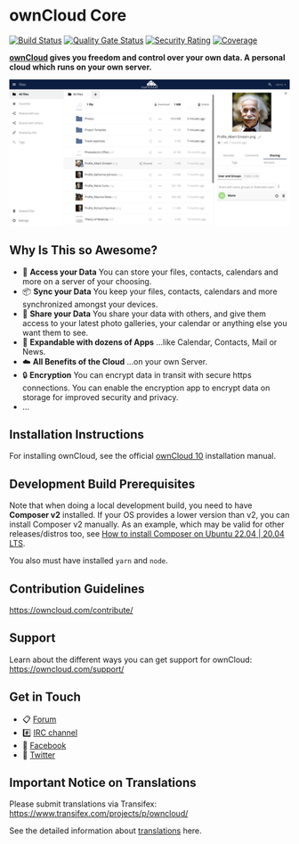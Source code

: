 # ownCloud Core

[![Build Status](https://drone.owncloud.com/api/badges/owncloud/core/status.svg?branch=master)](https://drone.owncloud.com/owncloud/core)
[![Quality Gate Status](https://sonarcloud.io/api/project_badges/measure?project=owncloud_core&metric=alert_status)](https://sonarcloud.io/dashboard?id=owncloud_core)
[![Security Rating](https://sonarcloud.io/api/project_badges/measure?project=owncloud_core&metric=security_rating)](https://sonarcloud.io/dashboard?id=owncloud_core)
[![Coverage](https://sonarcloud.io/api/project_badges/measure?project=owncloud_core&metric=coverage)](https://sonarcloud.io/dashboard?id=owncloud_core)

**[ownCloud](http://ownCloud.com) gives you freedom and control over your own data.
A personal cloud which runs on your own server.**

![](https://github.com/owncloud/screenshots/blob/master/files/sidebar_1.png)

## Why Is This so Awesome?
* :file_folder: **Access your Data** You can store your files, contacts, calendars and more on a server of your choosing.
* :package: **Sync your Data** You keep your files, contacts, calendars and more synchronized amongst your devices.
* :arrows_counterclockwise: **Share your Data** You share your data with others, and give them access to your latest photo galleries, your calendar or anything else you want them to see.
* :rocket: **Expandable with dozens of Apps** ...like Calendar, Contacts, Mail or News.
* :cloud: **All Benefits of the Cloud** ...on your own Server.
* :lock: **Encryption** You can encrypt data in transit with secure https connections. You can enable the encryption app to encrypt data on storage for improved security and privacy.
* ...

## Installation Instructions
For installing ownCloud, see the official
[ownCloud 10](https://doc.owncloud.com/server/latest/admin_manual/installation/) installation manual.

## Development Build Prerequisites
Note that when doing a local development build, you need to have **Composer v2** installed. If your OS provides a lower version than v2, you can install Composer v2 manually. As an example, which may be valid for other releases/distros too, see [How to install Composer on Ubuntu 22.04 | 20.04 LTS](https://www.how2shout.com/linux/how-to-install-composer-on-ubuntu-22-04-20-04-lts/).

You also must have installed `yarn` and `node`.

## Contribution Guidelines
https://owncloud.com/contribute/

## Support
Learn about the different ways you can get support for ownCloud: https://owncloud.com/support/

## Get in Touch
* :clipboard: [Forum](https://central.owncloud.org)
* :hash: [IRC channel](https://web.libera.chat/?channels=#owncloud)
* :busts_in_silhouette: [Facebook](https://facebook.com/ownclouders)
* :hatching_chick: [Twitter](https://twitter.com/ownCloud)

## Important Notice on Translations
Please submit translations via Transifex:
https://www.transifex.com/projects/p/owncloud/

See the detailed information about [translations](https://doc.owncloud.com/server/latest/developer_manual/core/translation.html) here.
